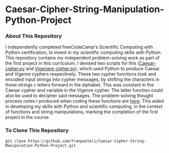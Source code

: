 # Caesar-Cipher-String-Manipulation-Python-Project
### About This Repository
I independently completed freeCodeCamp's Scientific Computing with Python certification, to invest in my scientific computing skills with Python. This repository contains my independent problem-solving work as part of the first project in this curriculum. I devised two scripts for this ([Caesar-cipher.py](https://github.com/franpanteli/Caesar-Cipher-String-Manipulation-Python-Project/blob/main/Caesar-cipher.py) and [Vigenere-cipher.py](https://github.com/franpanteli/Caesar-Cipher-String-Manipulation-Python-Project/blob/main/Vigenere-cipher.py)), which used Python to produce Caesar and Vigenre cyphers respectively. These two cypher functions took and encoded input strings into cypher messages, by shifting the characters in these strings `n` letters forward in the alphabet. This was constant in the Caesar cypher and variable in the Vigenre cypher. The latter function could also be used to decipher said messages. The problem-solving thought process notes I produced when coding these functions are [here](https://github.com/franpanteli/Caesar-Cipher-String-Manipulation-Python-Project/blob/main/Cipher%20Problem%20Solving%20Thought%20Process%20Notes.txt). This aided in developing my skills with Python and scientific computing, in the context of functions and string manipulations, marking the completion of the first project in the course. 

### To Clone This Repository
```
git clone https://github.com/franpanteli/Caesar-Cipher-String-Manipulation-Python-Project.git
```
